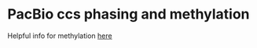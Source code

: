 # PacBio ccs phasing and methylation 


Helpful info for methylation [here](https://www.pacb.com/wp-content/uploads/AGBT-2022-extracting-CpG-methylation-Portik-poster.pdf)

